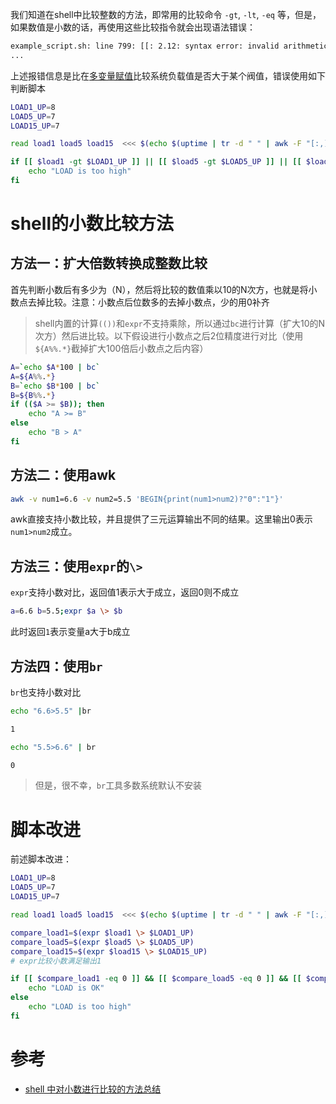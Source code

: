 我们知道在shell中比较整数的方法，即常用的比较命令 `-gt`, `-lt`, `-eq` 等，但是，如果数值是小数的话，再使用这些比较指令就会出现语法错误：

```bash
example_script.sh: line 799: [[: 2.12: syntax error: invalid arithmetic operator (error token is ".12")
...
```

上述报错信息是比在[多变量赋值](multiple_variable_assignment)比较系统负载值是否大于某个阀值，错误使用如下判断脚本

```bash
LOAD1_UP=8
LOAD5_UP=7
LOAD15_UP=7

read load1 load5 load15  <<< $(echo $(uptime | tr -d " " | awk -F "[:,]" '{print $8" "$9" "$10}'))

if [[ $load1 -gt $LOAD1_UP ]] || [[ $load5 -gt $LOAD5_UP ]] || [[ $load15 -gt $LOAD15_UP ]]; then
    echo "LOAD is too high"
fi
```

# shell的小数比较方法

## 方法一：扩大倍数转换成整数比较

首先判断小数后有多少为（N），然后将比较的数值乘以10的N次方，也就是将小数点去掉比较。注意：小数点后位数多的去掉小数点，少的用0补齐

> shell内置的计算`(())`和`expr`不支持乘除，所以通过`bc`进行计算（扩大10的N次方）然后进比较。以下假设进行小数点之后2位精度进行对比（使用`${A%%.*}`截掉扩大100倍后小数点之后内容）

```bash
A=`echo $A*100 | bc`
A=${A%%.*}
B=`echo $B*100 | bc`
B=${B%%.*}
if (($A >= $B)); then
    echo "A >= B"
else
    echo "B > A"
fi
```

## 方法二：使用awk

```bash
awk -v num1=6.6 -v num2=5.5 'BEGIN{print(num1>num2)?"0":"1"}'
```

awk直接支持小数比较，并且提供了三元运算输出不同的结果。这里输出0表示`num1>num2`成立。

## 方法三：使用`expr`的`\>`

`expr`支持小数对比，返回值1表示大于成立，返回0则不成立

```bash
a=6.6 b=5.5;expr $a \> $b
```

此时返回`1`表示变量a大于b成立

## 方法四：使用`br`

`br`也支持小数对比

```bash
echo "6.6>5.5" |br

1

echo "5.5>6.6" | br

0
```

> 但是，很不幸，`br`工具多数系统默认不安装

# 脚本改进

前述脚本改进：

```bash
LOAD1_UP=8
LOAD5_UP=7
LOAD15_UP=7

read load1 load5 load15  <<< $(echo $(uptime | tr -d " " | awk -F "[:,]" '{print $8" "$9" "$10}'))

compare_load1=$(expr $load1 \> $LOAD1_UP)
compare_load5=$(expr $load5 \> $LOAD5_UP)
compare_load15=$(expr $load15 \> $LOAD15_UP)
# expr比较小数满足输出1

if [[ $compare_load1 -eq 0 ]] && [[ $compare_load5 -eq 0 ]] && [[ $compare_load15 -eq 0 ]]; then
    echo "LOAD is OK"
else
    echo "LOAD is too high"
fi
```

# 参考

* [shell 中对小数进行比较的方法总结](http://blog.sina.com.cn/s/blog_5e77c61f0100grf9.html)